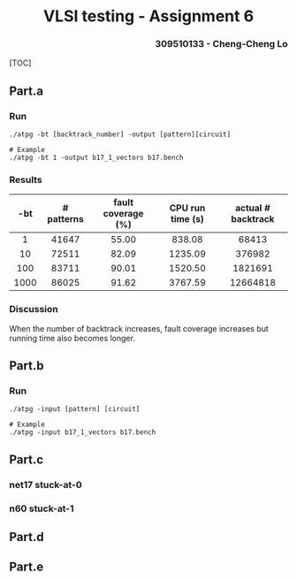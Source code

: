 <h1 align=center> VLSI testing - Assignment 6 </h1>

<h3 align="right"> 309510133 - Cheng-Cheng Lo </h3>

[TOC]

## Part.a

### Run

```
./atpg -bt [backtrack_number] -output [pattern][circuit]

# Example
./atpg -bt 1 -output b17_1_vectors b17.bench
```

### Results

| -bt  | \# patterns | fault coverage (%) | CPU run time (s) | actual \# backtrack |
| :--: | :---------: | :----------------: | :--------------: | :-----------------: |
|  1   |    41647    |       55.00        |      838.08      |        68413        |
|  10  |    72511    |       82.09        |     1235.09      |       376982        |
| 100  |    83711    |       90.01        |     1520.50      |       1821691       |
| 1000 |    86025    |       91.62        |     3767.59      |      12664818       |

### Discussion

When the number of backtrack increases, fault coverage increases but running time also becomes longer. 





## Part.b

### Run

```
./atpg -input [pattern] [circuit]

# Example
./atpg -input b17_1_vectors b17.bench 
```





## Part.c

### net17 stuck-at-0





### n60 stuck-at-1





## Part.d





## Part.e

